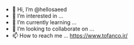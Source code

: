 - 👋 Hi, I’m @hellosaeed
- 👀 I’m interested in ...
- 🌱 I’m currently learning ...
- 💞️ I’m looking to collaborate on ...
- 📫 How to reach me ...
https://www.tofanco.ir/

<!---
hellosaeed/hellosaeed is a ✨ special ✨ repository because its `README.md` (this file) appears on your GitHub profile.
You can click the Preview link to take a look at your changes.
--->
